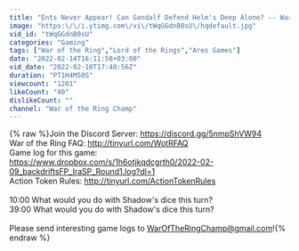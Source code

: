 ```yaml
---
title: "Ents Never Appear! Can Gandalf Defend Helm's Deep Alone? -- War of the Ring 2022 World Tournament"
image: "https:\/\/i.ytimg.com\/vi\/tWqGGdnB0sU\/hqdefault.jpg"
vid_id: "tWqGGdnB0sU"
categories: "Gaming"
tags: ["War of the Ring","Lord of the Rings","Ares Games"]
date: "2022-02-14T16:11:58+03:00"
vid_date: "2022-02-10T17:40:56Z"
duration: "PT1H4M50S"
viewcount: "1201"
likeCount: "40"
dislikeCount: ""
channel: "War of the Ring Champ"
---
```

{% raw %}Join the Discord Server: <a rel="nofollow" target="blank" href="https://discord.gg/5nmpShVW94">https://discord.gg/5nmpShVW94</a><br />War of the Ring FAQ: <a rel="nofollow" target="blank" href="http://tinyurl.com/WotRFAQ">http://tinyurl.com/WotRFAQ</a><br />Game log for this game: <a rel="nofollow" target="blank" href="https://www.dropbox.com/s/1h6otjkqdcgrth0/2022-02-09_backdriftsFP_IraSP_Round1.log?dl=1">https://www.dropbox.com/s/1h6otjkqdcgrth0/2022-02-09_backdriftsFP_IraSP_Round1.log?dl=1</a><br />Action Token Rules: <a rel="nofollow" target="blank" href="http://tinyurl.com/ActionTokenRules">http://tinyurl.com/ActionTokenRules</a><br /><br />10:00 What would you do with Shadow's dice this turn?<br />39:00 What would you do with Shadow's dice this turn?<br /><br />Please send interesting game logs to WarOfTheRingChamp@gmail.com!{% endraw %}
